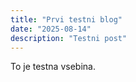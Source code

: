 ```yaml
---
title: "Prvi testni blog"
date: "2025-08-14"
description: "Testni post"
---
```

To je testna vsebina.